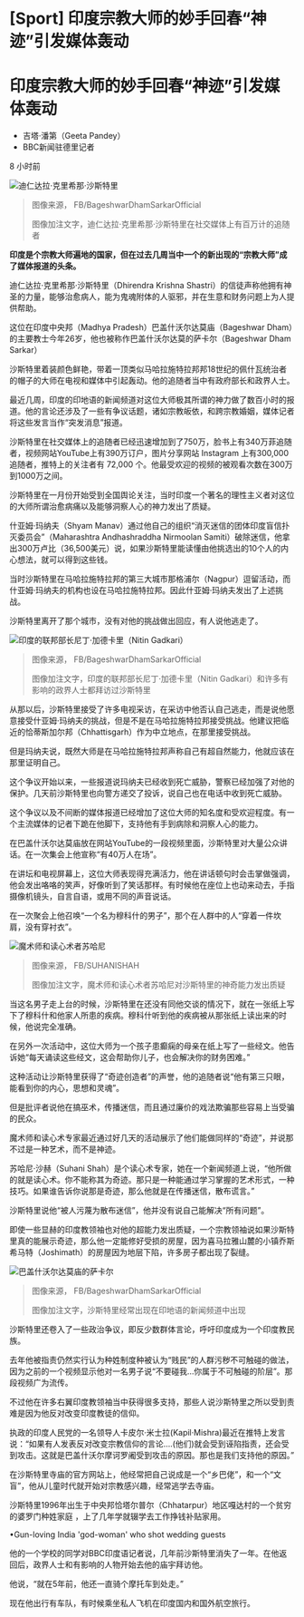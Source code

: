 # [Sport] 印度宗教大师的妙手回春“神迹”引发媒体轰动

#  印度宗教大师的妙手回春“神迹”引发媒体轰动

  * 吉塔·潘第（Geeta Pandey） 
  * BBC新闻驻德里记者 

8 小时前

![迪仁达拉·克里希那·沙斯特里](_128393720_bababagheshwar.jpg)

> 图像来源，  FB/BageshwarDhamSarkarOfficial
>
> 图像加注文字，迪仁达拉·克里希那·沙斯特里在社交媒体上有百万计的追随者

**印度是个宗教大师遍地的国家，但在过去几周当中一个的新出现的“宗教大师”成了媒体报道的头条。**

迪仁达拉·克里希那·沙斯特里（Dhirendra Krishna Shastri）的信徒声称他拥有神圣的力量，能够治愈病人，能为鬼魂附体的人驱邪，并在生意和财务问题上为人提供帮助。

这位在印度中央邦（Madhya Pradesh）巴盖什沃尔达莫庙（Bageshwar Dham）的主要教士今年26岁，他也被称作巴盖什沃尔达莫的萨卡尔（Bageshwar Dham Sarkar）

沙斯特里着装颜色鲜艳，带着一顶类似马哈拉施特拉邦邦18世纪的佩什瓦统治者的帽子的大师在电视和媒体中引起轰动。他的追随者当中有政府部长和政界人士。

最近几周，印度的印地语的新闻频道对这位大师极其所谓的神力做了数百小时的报道。他的言论还涉及了一些有争议话题，诸如宗教皈依，和跨宗教婚姻，媒体记者将这些发言当作“突发消息”报道。

沙斯特里在社交媒体上的追随者已经迅速增加到了750万，脸书上有340万菲追随者，视频网站YouTube上有390万订户，图片分享网站 Instagram 上有300,000追随者，推特上的关注者有 72,000 个。他最受欢迎的视频的被观看次数在300万到1000万之间。

沙斯特里在一月份开始受到全国舆论关注，当时印度一个著名的理性主义者对这位的大师所谓治愈病痛以及能够洞察人心的神力发出了质疑。

什亚姆·玛纳夫（Shyam Manav）通过他自己的组织“消灭迷信的团体印度盲信扑灭委员会”（Maharashtra Andhashraddha Nirmoolan Samiti）破除迷信，他拿出300万卢比（36,500美元）说，如果沙斯特里能读懂由他挑选出的10个人的内心想法，就可以得到这些钱。

当时沙斯特里在马哈拉施特拉邦的第三大城市那格浦尔（Nagpur）逗留活动，而什亚姆·玛纳夫的机构也设在马哈拉施特拉邦。因此什亚姆·玛纳夫发出了上述挑战。

沙斯特里离开了那个城市，没有对他的挑战做出回应，有人说他逃走了。

![印度的联邦部长尼丁·加德卡里（Nitin Gadkari）](_128393899_nitingadkaribababageshwardhaam.jpg)

> 图像来源，  FB/BageshwarDhamSarkarOfficial
>
> 图像加注文字，印度的联邦部长尼丁·加德卡里（Nitin Gadkari）和许多有影响的政界人士都拜访过沙斯特里

从那以后，沙斯特里接受了许多电视采访，在采访中他否认自己逃走，而是说他愿意接受什亚姆·玛纳夫的挑战，但是不是在马哈拉施特拉邦接受挑战。他建议把临近的恰蒂斯加尔邦（Chhattisgarh）作为中立地点，在那里接受挑战。

但是玛纳夫说，既然大师是在马哈拉施特拉邦声称自己有超自然能力，他就应该在那里证明自己。

这个争议开始以来，一些报道说玛纳夫已经收到死亡威胁，警察已经加强了对他的保护。几天前沙斯特里也向警方递交了投诉，说自己也在电话中收到死亡威胁。

这个争议以及不间断的媒体报道已经增加了这位大师的知名度和受欢迎程度。有一个主流媒体的记者下跪在他脚下，支持他有手到病除和洞察人心的能力。

在巴盖什沃尔达莫庙放在网站YouTube的一段视频里面，沙斯特里对大量公众讲话。在一次集会上他宣称“有40万人在场”。

在讲坛和电视屏幕上，这位大师表现得充满活力，他在讲话顿句时会击掌做强调，他会发出咯咯的笑声，好像听到了笑话那样。有时候他在座位上也动来动去，手指摄像机镜头，自言自语，或用不同的声音说话。

在一次聚会上他召唤“一个名为穆科什的男子”，那个在人群中的人“穿着一件坎肩，没有穿衬衣”。

![魔术师和读心术者苏哈尼](_128393717_suhanishah.jpg)

> 图像来源，  FB/SUHANISHAH
>
> 图像加注文字，魔术师和读心术者苏哈尼对沙斯特里的神奇能力发出质疑

当这名男子走上台的时候，沙斯特里在还没有同他交谈的情况下，就在一张纸上写下了穆科什和他家人所患的疾病。穆科什听到他的疾病被从那张纸上读出来的时候，他说完全准确。

在另外一次活动中，这位大师为一个孩子患癫痫的母亲在纸上写了一些经文。他告诉她“每天诵读这些经文，这会帮助你儿子，也会解决你的财务困难。”

这种活动让沙斯特里获得了“奇迹创造者”的声誉，他的追随者说“他有第三只眼，能看到你的内心，思想和灵魂”。

但是批评者说他在搞巫术，传播迷信，而且通过廉价的戏法欺骗那些容易上当受骗的民众。

魔术师和读心术专家最近通过好几天的活动展示了他们能做同样的“奇迹”，并说那不过是一种艺术，而不是神迹。

苏哈尼·沙赫（Suhani Shah）是个读心术专家，她在一个新闻频道上说，“他所做的就是读心术。你不能称其为奇迹。那只是一种能通过学习掌握的艺术形式，一种技巧。如果谁告诉你说那是奇迹，那么他就是在传播迷信，散布谎言。”

沙斯特里说他“被人污蔑为散布迷信”，他并没有说自己能解决“所有问题”。

即使一些显赫的印度教领袖也对他的超能力发出质疑，一个宗教领袖说如果沙斯特里真的能展示奇迹，那么他一定能修好受损的房屋，因为喜马拉雅山麓的小镇乔斯希马特（Joshimath）的房屋因为地层下陷，许多房子都出现了裂缝。

![巴盖什沃尔达莫庙的萨卡尔](_128393895_dheerendrashashtri.png)

> 图像来源，  FB/BageshwarDhamSarkarOfficial
>
> 图像加注文字，沙斯特里经常出现在印地语的新闻频道中出现

沙斯特里还卷入了一些政治争议，即反少数群体言论，呼吁印度成为一个印度教民族。

去年他被指责仍然实行认为种姓制度种被认为“贱民”的人群污秽不可触碰的做法，因为之前的一个视频显示他对一名男子说“不要碰我…你属于不可触碰的阶层”。那段视频广为流传。

不过他在许多右翼印度教领袖当中获得很多支持，那些人说沙斯特里之所以受到责难是因为他反对改变印度教徒的信仰。

执政的印度人民党的一名领导人卡皮尔·米士拉(Kapil·Mishra)最近在推特上发言说：“如果有人发表反对改变宗教信仰的言论….(他们)就会受到诬陷指责，还会受到攻击。这就是巴盖什沃尔摩诃罗阇受到攻击的原因。那也是我们支持他的原因。”

在沙斯特里寺庙的官方网站上，他经常把自己说成是一个“乡巴佬”，和一个“文盲”，他从儿童时代就开始对宗教感兴趣，经常逃学去寺庙。

沙斯特里1996年出生于中央邦恰塔尔普尔（Chhatarpur）地区嘎达村的一个贫穷的婆罗门种姓家庭 ，上了几年学就辍学去工作挣钱补贴家用。

•Gun-loving India 'god-woman' who shot wedding guests

他的一个学校的同学对BBC印度语记者说，几年前沙斯特里消失了一年。在他返回后，政界人士和有影响的人物开始去他的庙宇拜访他。

他说，“就在5年前，他还一直骑个摩托车到处走。”

现在他出行有车队，有时候乘坐私人飞机在印度国内和国外航空旅行。


